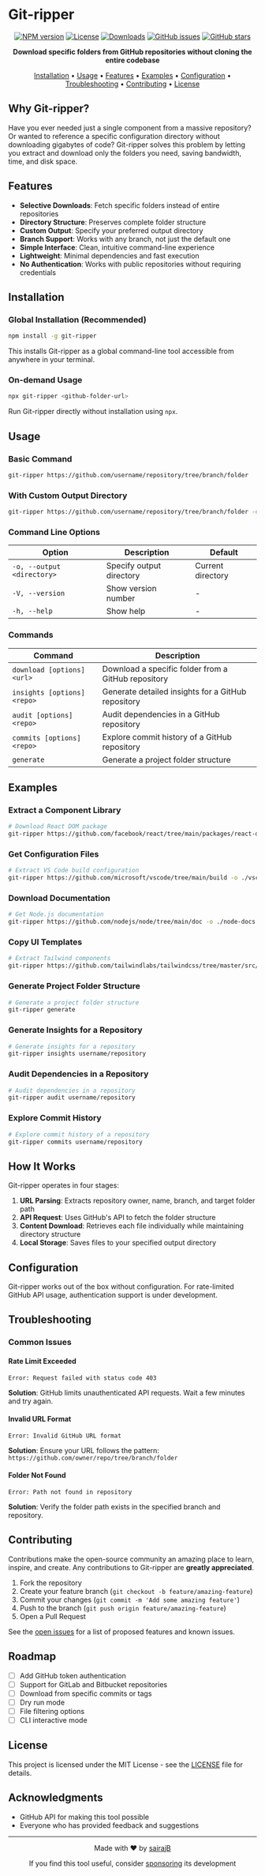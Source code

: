 # Git-ripper

<div align="center">

[![NPM version](https://img.shields.io/npm/v/git-ripper.svg)](https://www.npmjs.com/package/git-ripper)
[![License](https://img.shields.io/npm/l/git-ripper.svg)](https://github.com/sairajB/git-ripper/blob/main/LICENSE)
[![Downloads](https://img.shields.io/npm/dm/git-ripper.svg)](https://www.npmjs.com/package/git-ripper)
[![GitHub issues](https://img.shields.io/github/issues/sairajB/git-ripper.svg)](https://github.com/sairajB/git-ripper/issues)
[![GitHub stars](https://img.shields.io/github/stars/sairajB/git-ripper.svg)](https://github.com/sairajB/git-ripper/stargazers)

**Download specific folders from GitHub repositories without cloning the entire codebase**

[Installation](#installation) •
[Usage](#usage) •
[Features](#features) •
[Examples](#examples) •
[Configuration](#configuration) •
[Troubleshooting](#troubleshooting) •
[Contributing](#contributing) •
[License](#license)

</div>

## Why Git-ripper?

Have you ever needed just a single component from a massive repository? Or wanted to reference a specific configuration directory without downloading gigabytes of code? Git-ripper solves this problem by letting you extract and download only the folders you need, saving bandwidth, time, and disk space.

## Features

- **Selective Downloads**: Fetch specific folders instead of entire repositories
- **Directory Structure**: Preserves complete folder structure
- **Custom Output**: Specify your preferred output directory
- **Branch Support**: Works with any branch, not just the default one
- **Simple Interface**: Clean, intuitive command-line experience
- **Lightweight**: Minimal dependencies and fast execution
- **No Authentication**: Works with public repositories without requiring credentials

## Installation

### Global Installation (Recommended)

```bash
npm install -g git-ripper
```

This installs Git-ripper as a global command-line tool accessible from anywhere in your terminal.

### On-demand Usage

```bash
npx git-ripper <github-folder-url>
```

Run Git-ripper directly without installation using `npx`.

## Usage

### Basic Command

```bash
git-ripper https://github.com/username/repository/tree/branch/folder
```

### With Custom Output Directory

```bash
git-ripper https://github.com/username/repository/tree/branch/folder -o ./my-output-folder
```

### Command Line Options

| Option                     | Description              | Default           |
| -------------------------- | ------------------------ | ----------------- |
| `-o, --output <directory>` | Specify output directory | Current directory |
| `-V, --version`            | Show version number      | -                 |
| `-h, --help`               | Show help                | -                 |

### Commands

| Command                    | Description                                      |
| -------------------------- | ------------------------------------------------ |
| `download [options] <url>` | Download a specific folder from a GitHub repository |
| `insights [options] <repo>`| Generate detailed insights for a GitHub repository |
| `audit [options] <repo>`   | Audit dependencies in a GitHub repository        |
| `commits [options] <repo>` | Explore commit history of a GitHub repository    |
| `generate`                 | Generate a project folder structure              |

## Examples

### Extract a Component Library

```bash
# Download React DOM package
git-ripper https://github.com/facebook/react/tree/main/packages/react-dom
```

### Get Configuration Files

```bash
# Extract VS Code build configuration
git-ripper https://github.com/microsoft/vscode/tree/main/build -o ./vscode-build-config
```

### Download Documentation

```bash
# Get Node.js documentation
git-ripper https://github.com/nodejs/node/tree/main/doc -o ./node-docs
```

### Copy UI Templates

```bash
# Extract Tailwind components
git-ripper https://github.com/tailwindlabs/tailwindcss/tree/master/src/components -o ./tailwind-components
```

### Generate Project Folder Structure

```bash
# Generate a project folder structure
git-ripper generate
```

### Generate Insights for a Repository

```bash
# Generate insights for a repository
git-ripper insights username/repository
```

### Audit Dependencies in a Repository

```bash
# Audit dependencies in a repository
git-ripper audit username/repository
```

### Explore Commit History

```bash
# Explore commit history of a repository
git-ripper commits username/repository
```

## How It Works

Git-ripper operates in four stages:

1. **URL Parsing**: Extracts repository owner, name, branch, and target folder path
2. **API Request**: Uses GitHub's API to fetch the folder structure
3. **Content Download**: Retrieves each file individually while maintaining directory structure
4. **Local Storage**: Saves files to your specified output directory

## Configuration

Git-ripper works out of the box without configuration. For rate-limited GitHub API usage, authentication support is under development.

## Troubleshooting

### Common Issues

#### Rate Limit Exceeded

```
Error: Request failed with status code 403
```

**Solution**: GitHub limits unauthenticated API requests. Wait a few minutes and try again.

#### Invalid URL Format

```
Error: Invalid GitHub URL format
```

**Solution**: Ensure your URL follows the pattern: `https://github.com/owner/repo/tree/branch/folder`

#### Folder Not Found

```
Error: Path not found in repository
```

**Solution**: Verify the folder path exists in the specified branch and repository.

## Contributing

Contributions make the open-source community an amazing place to learn, inspire, and create. Any contributions to Git-ripper are **greatly appreciated**.

1. Fork the repository
2. Create your feature branch (`git checkout -b feature/amazing-feature`)
3. Commit your changes (`git commit -m 'Add some amazing feature'`)
4. Push to the branch (`git push origin feature/amazing-feature`)
5. Open a Pull Request

See the [open issues](https://github.com/sairajB/git-ripper/issues) for a list of proposed features and known issues.

## Roadmap

- [ ] Add GitHub token authentication
- [ ] Support for GitLab and Bitbucket repositories
- [ ] Download from specific commits or tags
- [ ] Dry run mode
- [ ] File filtering options
- [ ] CLI interactive mode

## License

This project is licensed under the MIT License - see the [LICENSE](LICENSE) file for details.

## Acknowledgments

- GitHub API for making this tool possible
- Everyone who has provided feedback and suggestions

---

<div align="center">
<p>Made with ❤️ by <a href="https://github.com/sairajB">sairajB</a></p>
<p>If you find this tool useful, consider <a href="https://github.com/sponsors/sairajB">sponsoring</a> its development</p>
</div>

